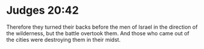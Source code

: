 # Judges 20:42

Therefore they turned their backs before the men of Israel in the direction of the wilderness, but the battle overtook them. And those who came out of the cities were destroying them in their midst.
